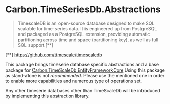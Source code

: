 ﻿# Carbon.TimeSeriesDb.Abstractions

> TimescaleDB is an open-source database designed to make SQL scalable for time-series data. 
> It is engineered up from PostgreSQL and packaged as a PostgreSQL extension, 
> providing automatic partitioning across time and space (partitioning key), as well as full SQL support.[**]

[**] https://github.com/timescale/timescaledb

This package brings timeserie database specific abstractions and a base package for [Carbon.TimeScaleDb.EntityFrameworkCore](../Carbon.TimeScaleDb.EntityFrameworkCore/README.Md) 
Using this package as stand-alone is not *recommended*. Please use the mentioned one in order to enable more capabilities and numerous type of operations set.

Any other timeserie databases other than TimeScaleDb will be introduced by implementing this abstraction library.
